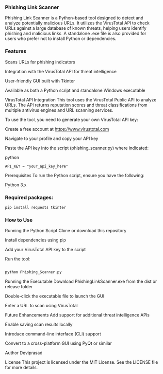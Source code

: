 ### Phishing Link Scanner
Phishing Link Scanner is a Python-based tool designed to detect and analyze potentially malicious URLs. It utilizes the VirusTotal API to check URLs against a large database of known threats, helping users identify phishing and malicious links. A standalone .exe file is also provided for users who prefer not to install Python or dependencies.

### Features
Scans URLs for phishing indicators

Integration with the VirusTotal API for threat intelligence

User-friendly GUI built with Tkinter

Available as both a Python script and standalone Windows executable

VirusTotal API Integration
This tool uses the VirusTotal Public API to analyze URLs. The API returns reputation scores and threat classifications from multiple antivirus engines and URL scanning services.

To use the tool, you need to generate your own VirusTotal API key:

Create a free account at https://www.virustotal.com

Navigate to your profile and copy your API key

Paste the API key into the script (phishing_scanner.py) where indicated:

python
```
API_KEY = "your_api_key_here"
```
Prerequisites
To run the Python script, ensure you have the following:

Python 3.x

### Required packages:


```bash
pip install requests tkinter
```

### How to Use
Running the Python Script
Clone or download this repository

Install dependencies using pip

Add your VirusTotal API key to the script

Run the tool:

```bash

python Phishing_Scanner.py
```
Running the Executable
Download PhishingLinkScanner.exe from the dist or release folder

Double-click the executable file to launch the GUI

Enter a URL to scan using VirusTotal

Future Enhancements
Add support for additional threat intelligence APIs

Enable saving scan results locally

Introduce command-line interface (CLI) support

Convert to a cross-platform GUI using PyQt or similar

Author
Deviprasad

License
This project is licensed under the MIT License. See the LICENSE file for more details.

